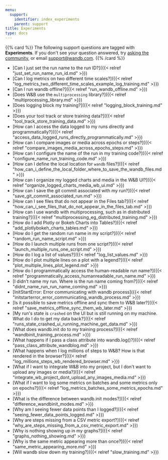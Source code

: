 ```yaml
---
menu:
  support:
    identifier: index_experiments
    parent: support
title: Experiments
type: docs
---
```


{{% card %}}
The following support questions are tagged with <b>Experiments</b>. If you don't see 
your question answered, try [asking the community](https://community.wandb.ai/), 
or email [support@wandb.com](mailto:support@wandb.com).
{{% /card %}}

- [Can I just set the run name to the run ID?]({{< relref "just_set_run_name_run_id.md" >}})
- [Can I log metrics on two different time scales?]({{< relref "log_metrics_two_different_time_scales_example_log_training.md" >}})
- [Can I run wandb offline?]({{< relref "run_wandb_offline.md" >}})
- [Does W&B use the `multiprocessing` library?]({{< relref "multiprocessing_library.md" >}})
- [Does logging block my training?]({{< relref "logging_block_training.md" >}})
- [Does your tool track or store training data?]({{< relref "tool_track_store_training_data.md" >}})
- [How can I access the data logged to my runs directly and programmatically?]({{< relref "access_data_logged_runs_directly_programmatically.md" >}})
- [How can I compare images or media across epochs or steps?]({{< relref "compare_images_media_across_epochs_steps.md" >}})
- [How can I configure the name of the run in my training code?]({{< relref "configure_name_run_training_code.md" >}})
- [How can I define the local location for `wandb` files?]({{< relref "how_can_i_define_the_local_folder_where_to_save_the_wandb_files.md" >}})
- [How can I organize my logged charts and media in the W&B UI?]({{< relref "organize_logged_charts_media_wb_ui.md" >}})
- [How can I save the git commit associated with my run?]({{< relref "save_git_commit_associated_run.md" >}})
- [How can I see files that do not appear in the Files tab?]({{< relref "how_can_i_see_files_that_do_not_appear_in_the_files_tab.md" >}})
- [How can I use wandb with multiprocessing, such as in distributed training?]({{< relref "multiprocessing_eg_distributed_training.md" >}})
- [How do I add Plotly or Bokeh Charts into Tables?]({{< relref "add_plotlybokeh_charts_tables.md" >}})
- [How do I get the random run name in my script?]({{< relref "random_run_name_script.md" >}})
- [How do I launch multiple runs from one script?]({{< relref "launch_multiple_runs_one_script.md" >}})
- [How do I log a list of values?]({{< relref "log_list_values.md" >}})
- [How do I plot multiple lines on a plot with a legend?]({{< relref "plot_multiple_lines_plot_legend.md" >}})
- [How do I programmatically access the human-readable run name?]({{< relref "programmatically_access_humanreadable_run_name.md" >}})
- [I didn't name my run. Where is the run name coming from?]({{< relref "didnt_name_run_run_name_coming.md" >}})
- [InitStartError: Error communicating with wandb process]({{< relref "initstarterror_error_communicating_wandb_process.md" >}})
- [Is it possible to save metrics offline and sync them to W&B later?]({{< relref "save_metrics_offline_sync_them_wb_later.md" >}})
- [My run's state is `crashed` on the UI but is still running on my machine. What do I do to get my data back?]({{< relref "runs_state_crashed_ui_running_machine_get_data.md" >}})
- [What does wandb.init do to my training process?]({{< relref "wandbinit_training_process.md" >}})
- [What happens if I pass a class attribute into wandb.log()?]({{< relref "pass_class_attribute_wandblog.md" >}})
- [What happens when I log millions of steps to W&B? How is that rendered in the browser?]({{< relref "log_millions_steps_wb_rendered_browser.md" >}})
- [What if I want to integrate W&B into my project, but I don't want to upload any images or media?]({{< relref "integrate_wb_project_dont_upload_any_images_media.md" >}})
- [What if I want to log some metrics on batches and some metrics only on epochs?]({{< relref "log_metrics_batches_some_metrics_epochs.md" >}})
- [What is the difference between wandb.init modes?]({{< relref "difference_wandbinit_modes.md" >}})
- [Why am I seeing fewer data points than I logged?]({{< relref "seeing_fewer_data_points_logged.md" >}})
- [Why are steps missing from a CSV metric export?]({{< relref "why_are_steps_missing_from_a_csv_metric_export.md" >}})
- [Why is nothing showing up in my graphs?]({{< relref "graphs_nothing_showing.md" >}})
- [Why is the same metric appearing more than once?]({{< relref "same_metric_appearing_more.md" >}})
- [Will wandb slow down my training?]({{< relref "slow_training.md" >}})